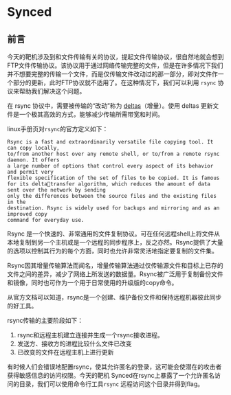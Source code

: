 # Synced

## 前言

今天的靶机涉及到和文件传输有关的协议，提起文件传输协议，很自然地就会想到FTP文件传输协议。该协议用于通过网络传输完整的文件，但是在许多情况下我们并不想要完整的传输一个文件，而是仅传输文件改动过的那一部分，即对文件作一个部分的更新，此时FTP协议就不适用了。在这种情况下，我们可以利用 `rsync` 协议来帮助我们解决这个问题。

在 rsync 协议中，需要被传输的“改动”称为 [deltas](https://en.wikipedia.org/wiki/Delta_update)（增量）。使用 deltas 更新文件是一个极其高效的方式，能够减少传输所需带宽和时间。

linux手册页对`rsync`的官方定义如下：

```
Rsync is a fast and extraordinarily versatile file copying tool. It can copy locally,
to/from another host over any remote shell, or to/from a remote rsync daemon. It offers
a large number of options that control every aspect of its behavior and permit very
flexible specification of the set of files to be copied. It is famous for its deltatransfer algorithm, which reduces the amount of data sent over the network by sending
only the differences between the source files and the existing files in the
destination. Rsync is widely used for backups and mirroring and as an improved copy
command for everyday use.
```

Rsync 是一个快速的、非常通用的文件复制协议。可在任何远程shell上将文件从本地复制到另一个主机或是一个远程的同步程序上，反之亦然。Rsync提供了大量的选项以控制其行为的每个方面，同时也允许非常灵活地指定要复制的文件集。

Rsync因其增量传输算法而闻名，增量传输算法通过仅传输源文件和目标上已存的文件之间的差异，减少了网络上所发送的数据量。Rsync被广泛用于复制备份文件和镜像，同时也可作为一个用于日常使用的升级版的copy命令。

从官方文档可以知道，rsync是一个创建、维护备份文件和保持远程机器彼此同步的好工具。

rsync传输的主要阶段如下：

1. rsync和远程主机建立连接并生成一个rsync接收进程。
2. 发送方、接收方的进程比较什么文件已改变
3. 已改变的文件在远程主机上进行更新



有时候人们会错误地配置rsync，使其允许匿名的登录，这可能会使潜在的攻击者获得敏感信息的访问权限。今天的靶机 Synced在rsync上暴露了一个允许匿名访问的目录，我们可以使用命令行工具`rsync` 远程访问这个目录并得到flag。





